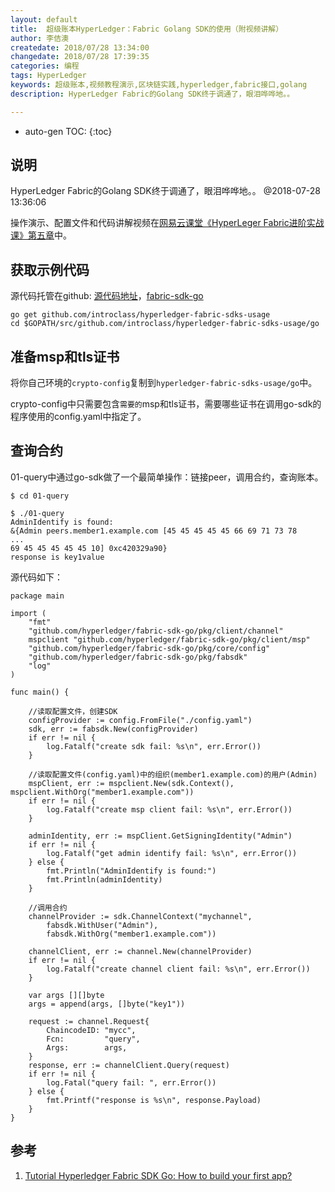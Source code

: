 ```yaml
---
layout: default
title:  超级账本HyperLedger：Fabric Golang SDK的使用（附视频讲解）
author: 李佶澳
createdate: 2018/07/28 13:34:00
changedate: 2018/07/28 17:39:35
categories: 编程
tags: HyperLedger
keywords: 超级账本,视频教程演示,区块链实践,hyperledger,fabric接口,golang
description: HyperLedger Fabric的Golang SDK终于调通了，眼泪哗哗地。。

---
```


* auto-gen TOC:
{:toc}

## 说明

HyperLedger Fabric的Golang SDK终于调通了，眼泪哗哗地。。 @2018-07-28 13:36:06

操作演示、配置文件和代码讲解视频在[网易云课堂《HyperLeger Fabric进阶实战课》第五章](https://study.163.com/course/courseMain.htm?courseId=1005359012&share=2&shareId=400000000376006)中。

## 获取示例代码

源代码托管在github: [源代码地址](https://github.com/introclass/hyperledger-fabric-sdks-usage)，[fabric-sdk-go](https://github.com/hyperledger/fabric-sdk-go)

	go get github.com/introclass/hyperledger-fabric-sdks-usage
	cd $GOPATH/src/github.com/introclass/hyperledger-fabric-sdks-usage/go

## 准备msp和tls证书

将你自己环境的`crypto-config`复制到`hyperledger-fabric-sdks-usage/go`中。

crypto-config中只需要包含`需要的`msp和tls证书，需要哪些证书在调用go-sdk的程序使用的config.yaml中指定了。

## 查询合约

01-query中通过go-sdk做了一个最简单操作：链接peer，调用合约，查询账本。

	$ cd 01-query
	
	$ ./01-query
	AdminIdentify is found:
	&{Admin peers.member1.example.com [45 45 45 45 45 66 69 71 73 78
	...
	69 45 45 45 45 45 10] 0xc420329a90}
	response is key1value

源代码如下：

	package main
	
	import (
		"fmt"
		"github.com/hyperledger/fabric-sdk-go/pkg/client/channel"
		mspclient "github.com/hyperledger/fabric-sdk-go/pkg/client/msp"
		"github.com/hyperledger/fabric-sdk-go/pkg/core/config"
		"github.com/hyperledger/fabric-sdk-go/pkg/fabsdk"
		"log"
	)
	
	func main() {
	
		//读取配置文件，创建SDK
		configProvider := config.FromFile("./config.yaml")
		sdk, err := fabsdk.New(configProvider)
		if err != nil {
			log.Fatalf("create sdk fail: %s\n", err.Error())
		}
	
		//读取配置文件(config.yaml)中的组织(member1.example.com)的用户(Admin)
		mspClient, err := mspclient.New(sdk.Context(), mspclient.WithOrg("member1.example.com"))
		if err != nil {
			log.Fatalf("create msp client fail: %s\n", err.Error())
		}
	
		adminIdentity, err := mspClient.GetSigningIdentity("Admin")
		if err != nil {
			log.Fatalf("get admin identify fail: %s\n", err.Error())
		} else {
			fmt.Println("AdminIdentify is found:")
			fmt.Println(adminIdentity)
		}
	
		//调用合约
		channelProvider := sdk.ChannelContext("mychannel",
			fabsdk.WithUser("Admin"),
			fabsdk.WithOrg("member1.example.com"))
	
		channelClient, err := channel.New(channelProvider)
		if err != nil {
			log.Fatalf("create channel client fail: %s\n", err.Error())
		}
	
		var args [][]byte
		args = append(args, []byte("key1"))
	
		request := channel.Request{
			ChaincodeID: "mycc",
			Fcn:         "query",
			Args:        args,
		}
		response, err := channelClient.Query(request)
		if err != nil {
			log.Fatal("query fail: ", err.Error())
		} else {
			fmt.Printf("response is %s\n", response.Payload)
		}
	}

## 参考

1. [Tutorial Hyperledger Fabric SDK Go: How to build your first app?][1]

[1]: https://chainhero.io/2018/06/tutorial-build-blockchain-app-v1-1-0/  "Tutorial Hyperledger Fabric SDK Go: How to build your first app?" 
